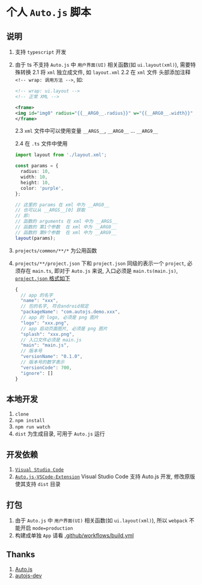 # 个人 `Auto.js` 脚本

## 说明

1. 支持 `typescript` 开发
2. 由于 ts 不支持 `Auto.js` 中 `用户界面(UI)` 相关函数(如 `ui.layout(xml)`), 需要特殊转换
   2.1 将 `xml` 独立成文件, 如 `layout.xml`
   2.2 在 `xml` 文件 头部添加注释 `<!-- wrap: 调用方法 -->`, 如:

   ```xml
   <!-- wrap: ui.layout -->
   <!-- 正常 XML -->

   <frame>
   <img id="img0" radius="{{__ARG0__.radius}}" w="{{__ARG0__.width}}" h="{{__ARG0__.height}}" tint="{{__ARG0__.color}}" src="data:image/gif;base64,R0lGODlhAQABAIAAAAUEBAAAACwAAAAAAQABAAACAkQBADs=" />
   </frame>
   ```

   2.3 `xml` 文件中可以使用变量 `__ARGS__`, `__ARG0__` ... `__ARG9__`

   2.4 在 `.ts` 文件中使用

   ```ts
   import layout from './layout.xml';

   const params = {
     radius: 10,
     width: 10,
     height: 10,
     color: 'purple',
   };

   // 这里的 params 在 xml 中为 __ARG0__
   // 也可以从 __ARGS__[0] 获取
   // 即:
   // 函数的 arguments 在 xml 中为 __ARGS__
   // 函数的 第1个参数  在 xml 中为 __ARG0__
   // 函数的 第9个参数  在 xml 中为 __ARG9__
   layout(params);
   ```

3. `projects/common/**/*` 为公用函数
4. `projects/**/project.json` 下和 `project.json` 同级的表示一个 `project`, 必须存在 `main.ts`, 即对于 `Auto.js` 来说, 入口必须是 `main.ts(main.js)`, [`project.json` 格式如下](https://github.com/demoshang/autojs-replace-inrt#%E4%BD%BF%E7%94%A8)

   ```js
   {
     // app 的名字
     "name": "xxx",
     // 包的名字, 符合android规定
     "packageName": "com.autojs.demo.xxx",
     // app 的 logo, 必须是 png 图片
     "logo": "xxx.png",
     // app 启动页面图片, 必须是 png 图片
     "splash": "xxx.png",
     // 入口文件必须是 main.js
     "main": "main.js",
     // 版本号
     "versionName": "0.1.0",
     // 版本号的数字表示
     "versionCode": 700,
     "ignore": []
   }
   ```

## 本地开发

1. `clone`
2. `npm install`
3. `npm run watch`
4. `dist` 为生成目录, 可用于 `Auto.js` 运行

## 开发依赖

1. [`Visual Studio Code`](https://code.visualstudio.com/)
2. [`Auto.js-VSCode-Extension`](https://github.com/demoshang/Auto.js-VSCode-Extension/releases/tag/v1.0.0) Visual Studio Code 支持 Auto.js 开发, 修改原版使其支持 `dist` 目录

## 打包

1. 由于 `Auto.js` 中 `用户界面(UI)` 相关函数(如 `ui.layout(xml)`), 所以 `webpack` 不能开启 `mode=production`
2. 构建成单独 `App` 请看 [.github/workflows/build.yml](./.github/workflows/build.yml)

## Thanks

1. [Auto.js](https://github.com/hyb1996/Auto.js)
2. [autojs-dev](https://github.com/pboymt/autojs-dev)
